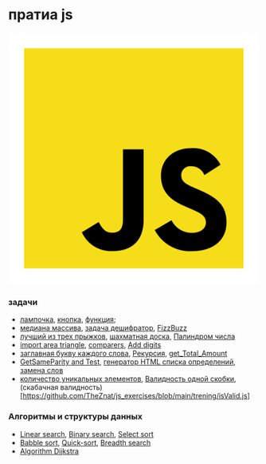# пратиа js
![alt text](https://github.com/TheZnat/js_exercises/blob/main/js/file_type_js_official_icon_130509.png)
### задачи
+ [лампочка](https://github.com/TheZnat/js_exercises/blob/main/lessonJS-2/lessonJS-2.html), [кнопка](https://github.com/TheZnat/js_exercises/blob/main/lessonJs-1/lessonJs-1.html), [функция](https://github.com/TheZnat/js_exercises/blob/main/1_homework.js);
+ [медиана массива](https://github.com/TheZnat/js_exercises/blob/main/trening/medianaArray.js), [задача дешифратор](https://github.com/TheZnat/js_exercises/blob/main/trening/task_novice_decryptor.js), [FizzBuzz](https://github.com/TheZnat/js_exercises/blob/main/trening/FizzBuzz.js)
+ [лучший из трех прыжков](https://github.com/TheZnat/js_exercises/blob/main/trening/three_best_jumps.js), [шахматная доска](https://github.com/TheZnat/js_exercises/blob/main/trening/Chessboard.js), [Палиндром числа](https://github.com/TheZnat/js_exercises/blob/main/trening/Palindrome_number.js)
+ [import area triangle](https://github.com/TheZnat/js_exercises/tree/main/importTreningJs), [comparers](https://github.com/TheZnat/js_exercises/blob/main/trening/comparers.js), [Add digits](https://github.com/TheZnat/js_exercises/blob/main/trening/addDigits.js)
+ [заглавная букву каждого слова](https://github.com/TheZnat/js_exercises/blob/main/trening/solition.js), [Рекурсия](https://github.com/TheZnat/js_exercises/blob/main/Algorithms%20and%20data%20structures%20js/recursion.js), [get_Total_Amount](https://github.com/TheZnat/js_exercises/blob/main/trening/get_Total_Amount.js)
+ [GetSameParity and Test](https://github.com/TheZnat/js_exercises/blob/main/trening/getSameParity.js), [генератор HTML списка определений](https://github.com/TheZnat/js_exercises/blob/main/trening/string.js), [замена слов](https://github.com/TheZnat/js_exercises/blob/main/trening/strings2.js) 
+ [количество уникальных элементов](https://github.com/TheZnat/js_exercises/blob/main/trening/string3.js), [Валидность одной скобки](https://github.com/TheZnat/js_exercises/blob/main/trening/checkIsBalanced_1.js), (скабачная валидность)[https://github.com/TheZnat/js_exercises/blob/main/trening/isValid.js]
### Алгоритмы и структуры данных
+ [Linear search](https://github.com/TheZnat/js_exercises/blob/main/Algorithms%20and%20data%20structures%20js/1_linear_search.js), [Binary search](https://github.com/TheZnat/js_exercises/blob/main/Algorithms%20and%20data%20structures%20js/2_binary_search.js), [Select sort](https://github.com/TheZnat/js_exercises/blob/main/Algorithms%20and%20data%20structures%20js/3_select_sort.js)
+ [Babble sort](https://github.com/TheZnat/js_exercises/blob/main/Algorithms%20and%20data%20structures%20js/4_babble_sort.js), [Quick-sort](https://github.com/TheZnat/js_exercises/blob/main/Algorithms%20and%20data%20structures%20js/5_Quick-sort_houar.js), [Breadth search](https://github.com/TheZnat/js_exercises/blob/main/Algorithms%20and%20data%20structures%20js/6_breadth_search.js)
+ [Algorithm Dijkstra](https://github.com/TheZnat/js_exercises/blob/main/Algorithms%20and%20data%20structures%20js/7_algorithm_dijkstra.js)
